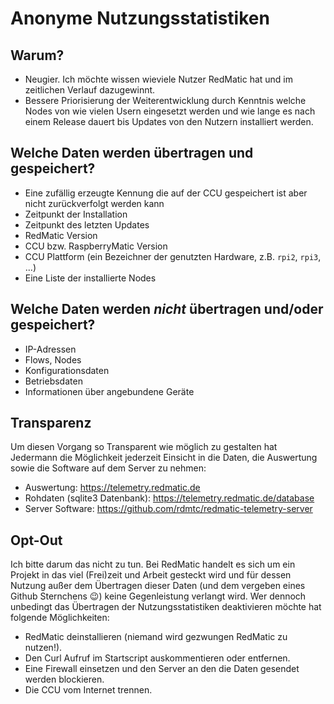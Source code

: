 # Anonyme Nutzungsstatistiken

## Warum?

* Neugier. Ich möchte wissen wieviele Nutzer RedMatic hat und im zeitlichen Verlauf dazugewinnt.
* Bessere Priorisierung der Weiterentwicklung durch Kenntnis welche Nodes von wie vielen Usern eingesetzt werden und wie lange es nach einem Release dauert bis Updates von den Nutzern installiert werden.

## Welche Daten werden übertragen und gespeichert?

* Eine zufällig erzeugte Kennung die auf der CCU gespeichert ist aber nicht zurückverfolgt werden kann
* Zeitpunkt der Installation
* Zeitpunkt des letzten Updates
* RedMatic Version
* CCU bzw. RaspberryMatic Version
* CCU Plattform (ein Bezeichner der genutzten Hardware, z.B. `rpi2`, `rpi3`, ...)
* Eine Liste der installierte Nodes

## Welche Daten werden _nicht_ übertragen und/oder gespeichert?

* IP-Adressen
* Flows, Nodes
* Konfigurationsdaten
* Betriebsdaten
* Informationen über angebundene Geräte

## Transparenz

Um diesen Vorgang so Transparent wie möglich zu gestalten hat Jedermann die Möglichkeit jederzeit Einsicht in die Daten, die Auswertung sowie die Software auf dem Server zu nehmen:

* Auswertung: https://telemetry.redmatic.de
* Rohdaten (sqlite3 Datenbank): https://telemetry.redmatic.de/database
* Server Software: https://github.com/rdmtc/redmatic-telemetry-server

## Opt-Out

Ich bitte darum das nicht zu tun. Bei RedMatic handelt es sich um ein Projekt in das viel (Frei)zeit und Arbeit gesteckt wird und für dessen Nutzung außer dem Übertragen dieser Daten (und dem vergeben eines Github Sternchens 😉) keine Gegenleistung verlangt wird. Wer dennoch unbedingt das Übertragen der Nutzungsstatistiken deaktivieren möchte hat folgende Möglichkeiten:

* RedMatic deinstallieren (niemand wird gezwungen RedMatic zu nutzen!).
* Den Curl Aufruf im Startscript auskommentieren oder entfernen.
* Eine Firewall einsetzen und den Server an den die Daten gesendet werden blockieren.
* Die CCU vom Internet trennen.